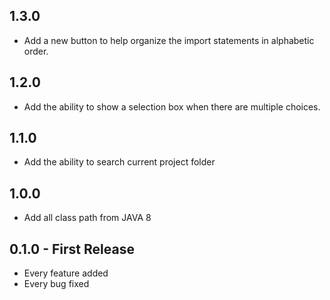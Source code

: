 ## 1.3.0
* Add a new button to help organize the import statements in alphabetic order.

## 1.2.0
* Add the ability to show a selection box when there are multiple choices.

## 1.1.0
* Add the ability to search current project folder

## 1.0.0
* Add all class path from JAVA 8

## 0.1.0 - First Release
* Every feature added
* Every bug fixed
